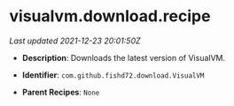 # visualvm.download.recipe

_Last updated 2021-12-23 20:01:50Z_

- **Description**: Downloads the latest version of VisualVM.

- **Identifier**: `com.github.fishd72.download.VisualVM`

- **Parent Recipes**: `None`
